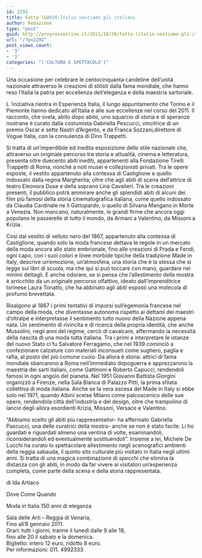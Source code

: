 ```yaml
---
id: 2292
title: Fatta l&#039;Italia vestiamo gli italiani
author: Redazione
type: "post"
guid: http://progressonline.it/2011/10/20/fatta-litalia-vestiamo-gli-italiani/
url: "/?p=2292"
post_views_count:
- '3'
- '3'
categories: "['CULTURA E SPETTACOLO']"
---
```


Una occasione per celebrare le centocinquanta candeline dell’unità nazionale attraverso le creazioni di stilisti dalla fama mondiale, che hanno reso l’Italia la patria per eccellenza dell’eleganza e della maestria sartoriale.

L ‘iniziativa rientra in Esperienza Italia, il lungo appuntamento che Torino e il Piemonte hanno dedicato all’Italia e alle sue eccellenze nel corso del 2011. Il racconto, che svela, abito dopo abito, uno squarcio di storia e di speranze nostrane è curato dalla costumista Gabriella Pescucci, vincitrice di un premio Oscar e sette Nastri d’Argento, e da Franca Sozzani,direttore di Vogue Italia, con la consulenza di Dino Trappetti.

Si tratta di un’imperdibile ed inedita esposizione dello stile nazionale che, attraverso un originale percorso tra storia e attualità, cinema e letteratura, presenta oltre duecento abiti inediti, appartenenti alla Fondazione Tirelli Trappetti di Roma, nonché a noti musei e collezionisti privati. Tra le opere esposte, il vestito appartenuto alla contessa di Castiglione e quello indossato dalla regina Margherita; oltre che agli abiti di scena dell’attrice di teatro Eleonora Duse e della soprano Lina Cavalieri. Tra le creazioni presenti, il pubblico potrà ammirare anche gli splendidi abiti di alcuni dei film più famosi della storia cinematografica italiana, come quello indossato da Claudia Cardinale ne Il Gattopardo, o quello di Silvana Mangano in Morte a Venezia. Non mancano, naturalmente, le grandi firme che ancora oggi popolano le passerelle di tutto il mondo, da Armani a Valentino, da Missoni a Krizia.

Così dal vestito di velluto nero del 1867, appartenuto alla contessa di Castiglione, quando solo la moda francese dettava le regole in un mercato della moda ancora allo stato embrionale, fino alle creazioni di Prada e Fendi, ogni capo, con i suoi colori e linee morbide tipiche della tradizione Made in Italy, descrive un’emozione, un’atmosfera, una storia che è la stessa che si legge sui libri di scuola, ma che qui si può toccare con mano, guardare nei minimi dettagli. E anche odorare, se si pensa che l’allestimento della mostra è arricchito da un originale percorso olfattivo, ideato dall’imprenditrice torinese Laura Tonatto, che ha abbinato agli abiti esposti una molecola di profumo brevettata.

Risalgono al 1867 i primi tentativi di imporsi sull’egemonia francese nel campo della moda, che diventasse autonoma rispetto ai dettami dei maestri d’oltralpe e interpretasse il sentimento tutto nuovo della Nazione appena nata. Un sentimento di rivincita e di ricerca della propria identità, che anche Mussolini, negli anni del regime, cercò di cavalcare, affermando la necessità della nascita di una moda tutta italiana. Tra i primi a interpretare le istanze del nuovo Stato ci fu Salvatore Ferragamo, che nel 1939 cominciò a confezionare calzature con materiali inconsueti come sughero, paglia e rafia, al posto del più comune cuoio. Da allora è storia: attrici di fama mondiale sbarcarono a Roma nell’immediato dopoguerra e apprezzarono la maestria dei sarti italiani, come Gattinoni e Roberto Capucci, rendendoli famosi in ogni angolo del pianeta. Nel 1951 Giovanni Battista Giorgini organizzò a Firenze, nella Sala Bianca di Palazzo Pitti, la prima sfilata collettiva di moda italiana. Anche se la vera ascesa del Made in Italy si ebbe solo nel 1971, quando Albini scelse Milano come palcoscenico delle sue opere, rendendola città dell’industria e del design, oltre che trampolino di lancio degli allora esordienti Krizia, Missoni, Versace e Valentino.

“Abbiamo scelto gli abiti più rappresentativi- ha affermato Gabriella Pascucci, una delle curatrici della mostra- anche se non è stato facile. Li ho guardati e riguardati almeno una ventina di volte, esaminandoli, riconsiderandoli ed eventualmente sostituendoli”. Insieme a lei, Michele De Lucchi ha curato lo spettacolare allestimento negli scenografici ambienti della reggia sabauda, il quinto sito culturale più visitato in Italia negli ultimi anni. Si tratta di una magica combinazione di specchi che elimina la distanza con gli abiti, in modo da far vivere ai visitatori un’esperienza completa, come parte della scena e della storia rappresentata.

di Ida Artiaco

Dove Come Quando

Moda in Italia 150 anni di eleganza

Sala delle Arti – Reggia di Venaria,  
Fino all’8 gennaio 2011.  
Orari: tutti i giorni, tranne il lunedì dalle 9 alle 18,  
fino alle 20 il sabato e la domenica.  
Biglietto: intero 12 euro, ridotto 8 euro.  
Per informazioni: 011. 4992333